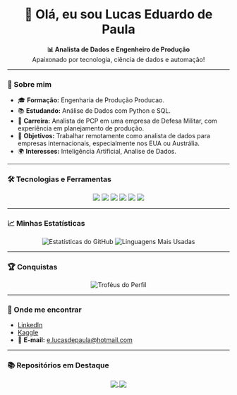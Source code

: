 <h1 align="center">👋 Olá, eu sou Lucas Eduardo de Paula</h1>

<p align="center">
  <b>📊 Analista de Dados e Engenheiro de Produção</b><br>
  Apaixonado por tecnologia, ciência de dados e automação!
</p>

---

### 🌟 Sobre mim
- 🎓 **Formação:** Engenharia de Produção Producao.
- 📚 **Estudando:** Análise de Dados com Python e SQL.
- 💼 **Carreira:** Analista de PCP em uma empresa de Defesa Militar, com experiência em planejamento de produção.
- 🚀 **Objetivos:** Trabalhar remotamente como analista de dados para empresas internacionais, especialmente nos EUA ou Austrália.
- 🌍 **Interesses:** Inteligência Artificial, Analise de Dados.

---

### 🛠️ Tecnologias e Ferramentas
<div align="center">
  <img src="https://img.shields.io/badge/-Python-3776AB?logo=python&logoColor=white&style=flat-square">
  <img src="https://img.shields.io/badge/-Pandas-150458?logo=pandas&logoColor=white&style=flat-square">
  <img src="https://img.shields.io/badge/-SQL-4479A1?logo=mysql&logoColor=white&style=flat-square">
  <img src="https://img.shields.io/badge/-Excel-217346?logo=microsoft-excel&logoColor=white&style=flat-square">
  <img src="https://img.shields.io/badge/-Git-F05032?logo=git&logoColor=white&style=flat-square">
  <img src="https://img.shields.io/badge/-Power%20BI-F2C811?logo=power-bi&logoColor=black&style=flat-square">
</div>

---

### 📈 Minhas Estatísticas
<p align="center">
  <img src="https://github-readme-stats.vercel.app/api?username=LucasdePaula84&show_icons=true&theme=radical" alt="Estatísticas do GitHub">
  <img src="https://github-readme-stats.vercel.app/api/top-langs/?username=LucasdePaula84&layout=compact&theme=radical" alt="Linguagens Mais Usadas">
</p>

---

### 🏆 Conquistas
<p align="center">
  <img src="https://github-profile-trophy.vercel.app/?username=LucasdePaula84&theme=radical&no-frame=true&row=1&column=7" alt="Troféus do Perfil">
</p>

---

### 🔗 Onde me encontrar
- [LinkedIn](https://www.linkedin.com/in/lucaseduardodepaula)  
- [Kaggle](https://www.kaggle.com/lucasdepaulaks)  
- 📧 **E-mail:** e.lucasdepaula@hotmail.com  

---

### 📚 Repositórios em Destaque
<div align="center">
  <a href="https://github.com/LucasdePaula84/Campeoes_F1">
    <img align="center" src="https://github-readme-stats.vercel.app/api/pin/?username=LucasdePaula84&repo=Campeoes_F1&theme=radical" />
  </a>
  <a href="https://github.com/LucasdePaula84/Analise_Vendas">
    <img align="center" src="https://github-readme-stats.vercel.app/api/pin/?username=LucasdePaula84&repo=Analise_Vendas&theme=radical" />
  </a>
</div>
